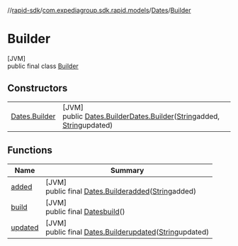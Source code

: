 //[rapid-sdk](../../../../index.md)/[com.expediagroup.sdk.rapid.models](../../index.md)/[Dates](../index.md)/[Builder](index.md)

# Builder

[JVM]\
public final class [Builder](index.md)

## Constructors

| | |
|---|---|
| [Dates.Builder](-dates.-builder.md) | [JVM]<br>public [Dates.Builder](index.md)[Dates.Builder](-dates.-builder.md)([String](https://docs.oracle.com/javase/8/docs/api/java/lang/String.html)added, [String](https://docs.oracle.com/javase/8/docs/api/java/lang/String.html)updated) |

## Functions

| Name | Summary |
|---|---|
| [added](added.md) | [JVM]<br>public final [Dates.Builder](index.md)[added](added.md)([String](https://docs.oracle.com/javase/8/docs/api/java/lang/String.html)added) |
| [build](build.md) | [JVM]<br>public final [Dates](../index.md)[build](build.md)() |
| [updated](updated.md) | [JVM]<br>public final [Dates.Builder](index.md)[updated](updated.md)([String](https://docs.oracle.com/javase/8/docs/api/java/lang/String.html)updated) |
